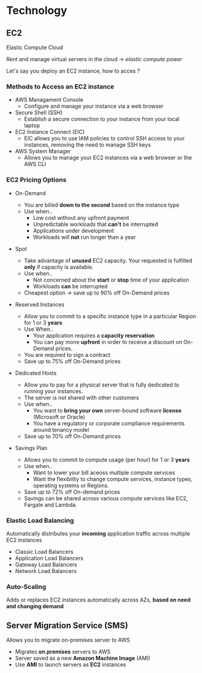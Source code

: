 # Technology

## EC2

Elastic Compute Cloud

Rent and manage virtual servers in the cloud -> *elastic compute power*

Let's say you deploy an EC2 instance, how to acces ?

### Methods to Access an EC2 instance

* AWS Managament Console
    * Configure and manage your instance via a web browser
* Secure Shell (SSH)
    * Establish a secure connection to your instance from your local laptop
* EC2 Instance Connect (EIC)
    * EIC allows you to use IAM policies to control SSH access to your instances, removing the need to manage SSH keys
* AWS System Manager
    * Allows you to manage your EC2 instances via a web browser or the AWS CLI

### EC2 Pricing Options

* On-Demand
    * You are billed **down to the second** based on the instance type
    * Use when..
        * Low cost without any upfront payment
        * Unpredictable workloads that **can't** be interrupted
        * Applications under development
        * Workloads will **not** run longer than a year

* Spot
    * Take advantage of **unused** EC2 capacity. Your requested is fulfilled **only** if capacity is available.
    * Use when..
        * Not concerned about the **start** or **stop** time of your application
        * Workloads **can** be interrupted
    * Cheapest option -> save up to 90% off On-Demand prices

* Reserved Instances
    * Allow you to commit to a specific instance type in a particular Region for 1 or 3 **years**
    * Use When..
        * Your application requires a **capacity reservation**
        * You can pay mone **upfront** in order to receive a discount on On-Demand prices.
    * You are required to sign a contract
    * Save up to 75% off On-Demand prices

* Dedicated Hosts
    * Allow you to pay for a physical server that is fully dedicated to running your instances.
    * The server is not shared with other customers
    * Use when..
        * You want to **bring your own** server-bound software **license** (Microsoft or Oracle)
        * You have a regulatory or corporate compliance requirements around tenancy model
    * Save up to 70% off On-Demand prices

* Savings Plan
    * Allows you to commit to compute usage (per hour) for 1 or 3 **years**
    * Use when..
        * Want to lower your bill aceoss multiple compute services
        * Want the flexibility to change compute services, instance types, operating systems or Regions.
    * Save up to 72% off On-demand prices
    * Savings can be shared across various compute services like EC2, Fargate and Lambda.

### Elastic Load Balancing

Automatically distributes your **incoming** application traffic across multiple EC2 instances

* Classic Load Balancers
* Application Load Balancers
* Gateway Load Balancers
* Network Load Balancers

### Auto-Scaling

Adds or replaces EC2 instances automatically across AZs, **based on need and changing demand**


## Server Migration Service (SMS)

Allows you to migrate on-premises server to AWS

* Migrates **on.premises** servers to AWS
* Server saved as a new **Amazon Machine Image** (AMI)
* Use **AMI** to launch servers as **EC2** instances

